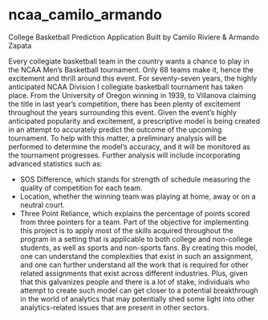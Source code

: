 # ncaa_camilo_armando
College Basketball Prediction Application Built by Camilo Riviere &amp; Armando Zapata

Every collegiate basketball team in the country wants a chance to play in the NCAA Men’s Basketball tournament. Only 68 teams make it, hence the excitement and thrill around this event. For seventy-seven years, the highly anticipated NCAA Division I collegiate basketball tournament has taken place. From the University of Oregon winning in 1939, to Villanova claiming the title in last year’s competition, there has been plenty of excitement throughout the years surrounding this event. 
Given the event’s highly anticipated popularity and excitement, a prescriptive model is being created in an attempt to accurately predict the outcome of the upcoming tournament. To help with this matter, a preliminary analysis will be performed to determine the model’s accuracy, and it will be monitored as the tournament progresses. Further analysis will include incorporating advanced statistics such as:
-	SOS Difference, which stands for strength of schedule measuring the quality of competition for each team.
-	Location, whether the winning team was playing at home, away or on a neutral court. 
-	Three Point Reliance, which explains the percentage of points scored from three pointers for a team. 
Part of the objective for implementing this project is to apply most of the skills acquired throughout the program in a setting that is applicable to both college and non-college students, as well as sports and non-sports fans. By creating this model, one can understand the complexities that exist in such an assignment, and one can further understand all the work that is required for other related assignments that exist across different industries. Plus, given that this galvanizes people and there is a lot of stake, individuals who attempt to create such model can get closer to a potential breakthrough in the world of analytics that may potentially shed some light into other analytics-related issues that are present in other sectors.

